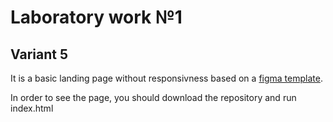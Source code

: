 # Laboratory work №1
## Variant 5

It is a basic landing page without responsivness based on a [figma template](https://www.figma.com/file/bW1PzYlXgABwctUobkRAyA/LabWork1-V5).

In order to see the page, you should download the repository and run index.html
 
